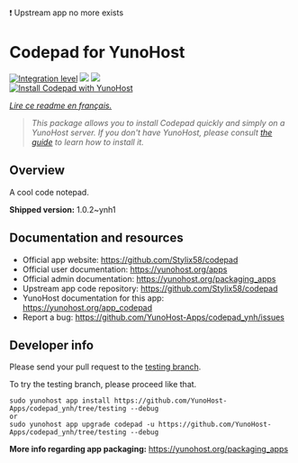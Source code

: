 <!--
N.B.: This README was automatically generated by https://github.com/YunoHost/apps/tree/master/tools/README-generator
It shall NOT be edited by hand.
-->

:exclamation:  Upstream app no more exists

# Codepad for YunoHost

[![Integration level](https://dash.yunohost.org/integration/codepad.svg)](https://dash.yunohost.org/appci/app/codepad) ![](https://ci-apps.yunohost.org/ci/badges/codepad.status.svg) ![](https://ci-apps.yunohost.org/ci/badges/codepad.maintain.svg)  
[![Install Codepad with YunoHost](https://install-app.yunohost.org/install-with-yunohost.svg)](https://install-app.yunohost.org/?app=codepad)

*[Lire ce readme en français.](./README_fr.md)*

> *This package allows you to install Codepad quickly and simply on a YunoHost server.
If you don't have YunoHost, please consult [the guide](https://yunohost.org/#/install) to learn how to install it.*

## Overview

A cool code notepad.

**Shipped version:** 1.0.2~ynh1



## Documentation and resources

* Official app website: https://github.com/Stylix58/codepad
* Official user documentation: https://yunohost.org/apps
* Official admin documentation: https://yunohost.org/packaging_apps
* Upstream app code repository: https://github.com/Stylix58/codepad
* YunoHost documentation for this app: https://yunohost.org/app_codepad
* Report a bug: https://github.com/YunoHost-Apps/codepad_ynh/issues

## Developer info

Please send your pull request to the [testing branch](https://github.com/YunoHost-Apps/codepad_ynh/tree/testing).

To try the testing branch, please proceed like that.
```
sudo yunohost app install https://github.com/YunoHost-Apps/codepad_ynh/tree/testing --debug
or
sudo yunohost app upgrade codepad -u https://github.com/YunoHost-Apps/codepad_ynh/tree/testing --debug
```

**More info regarding app packaging:** https://yunohost.org/packaging_apps
